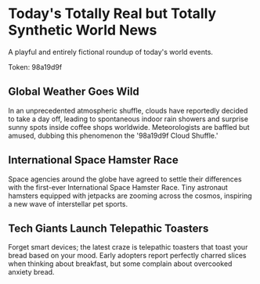 # Today's Totally Real but Totally Synthetic World News

A playful and entirely fictional roundup of today's world events.

Token: 98a19d9f

## Global Weather Goes Wild

In an unprecedented atmospheric shuffle, clouds have reportedly decided to take a day off, leading to spontaneous indoor rain showers and surprise sunny spots inside coffee shops worldwide. Meteorologists are baffled but amused, dubbing this phenomenon the '98a19d9f Cloud Shuffle.'

## International Space Hamster Race

Space agencies around the globe have agreed to settle their differences with the first-ever International Space Hamster Race. Tiny astronaut hamsters equipped with jetpacks are zooming across the cosmos, inspiring a new wave of interstellar pet sports.

## Tech Giants Launch Telepathic Toasters

Forget smart devices; the latest craze is telepathic toasters that toast your bread based on your mood. Early adopters report perfectly charred slices when thinking about breakfast, but some complain about overcooked anxiety bread.